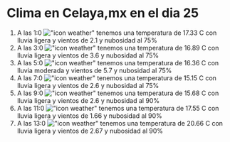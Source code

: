 # Clima en Celaya,mx en el dia 25

1. A las 1:0 !["icon weather"](http://openweathermap.org/img/w/10n.png) tenemos una temperatura de 17.33 C con lluvia ligera y  vientos de 2.1 y nubosidad al 75%
1. A las 3:0 !["icon weather"](http://openweathermap.org/img/w/10n.png) tenemos una temperatura de 16.89 C con lluvia ligera y  vientos de 3.6 y nubosidad al 75%
1. A las 5:0 !["icon weather"](http://openweathermap.org/img/w/10n.png) tenemos una temperatura de 16.36 C con lluvia moderada y  vientos de 5.7 y nubosidad al 75%
1. A las 7:0 !["icon weather"](http://openweathermap.org/img/w/10n.png) tenemos una temperatura de 15.15 C con lluvia ligera y  vientos de 2.6 y nubosidad al 75%
1. A las 9:0 !["icon weather"](http://openweathermap.org/img/w/10d.png) tenemos una temperatura de 15.68 C con lluvia ligera y  vientos de 2.6 y nubosidad al 90%
1. A las 11:0 !["icon weather"](http://openweathermap.org/img/w/10d.png) tenemos una temperatura de 17.55 C con lluvia ligera y  vientos de 1.66 y nubosidad al 90%
1. A las 13:0 !["icon weather"](http://openweathermap.org/img/w/10d.png) tenemos una temperatura de 20.66 C con lluvia ligera y  vientos de 2.67 y nubosidad al 90%
